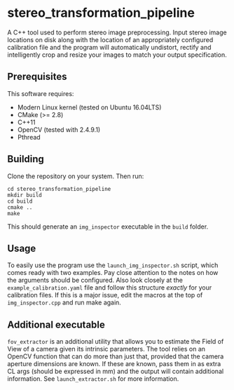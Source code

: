 # stereo_transformation_pipeline

A C++ tool used to perform stereo image preprocessing.
Input stereo image locations on disk along with the location of an appropriately configured calibration file
and the program will automatically undistort, rectify and intelligently crop and resize your images to match
your output specification.

## Prerequisites
This software requires:
- Modern Linux kernel (tested on Ubuntu 16.04LTS)
- CMake (>= 2.8)
- C++11
- OpenCV (tested with 2.4.9.1)
- Pthread

## Building
Clone the repository on your system. Then run:

```
cd stereo_transformation_pipeline
mkdir build
cd build
cmake ..
make
```

This should generate an `img_inspector` executable in the `build` folder.

## Usage
To easily use the program use the `launch_img_inspector.sh` script, which comes ready with two examples.
Pay close attention to the notes on how the arguments should be configured.
Also look closely at the `example_calibration.yaml` file and follow this structure *exactly* for your calibration
files. If this is a major issue, edit the macros at the top of `img_inspector.cpp` and run make again.

## Additional executable
`fov_extractor` is an additional utility that allows you to estimate the Field of View of a camera given its intrinsic parameters.
The tool relies on an OpenCV function that can do more than just that, provided that the camera aperture dimensions are known.
If these are known, pass them in as extra CL args (should be expressed in mm) and the output will contain additional information. See `launch_extractor.sh` for more information.
